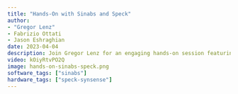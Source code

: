 ```yaml
---
title: "Hands-On with Sinabs and Speck"
author:
- "Gregor Lenz"
- Fabrizio Ottati
- Jason Eshraghian
date: 2023-04-04
description: Join Gregor Lenz for an engaging hands-on session featuring Sinabs and Speck. Explore the world of neuromorphic engineering and spike-based machine learning.
video: kOiyRtvPO2Q
image: hands-on-sinabs-speck.png
software_tags: ["sinabs"]
hardware_tags: ["speck-synsense"]
---
```



